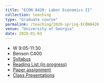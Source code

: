 ```yaml
---
title: "ECON 8420: Labor Economics II"
collection: teaching
type: "Graduate course"
permalink: /teaching/2020-spring-ECON8420
venue: "University of Georgia"
date: 2020-01-03
---
```


* W  9:05-11:30
* Benson C400
* [Syllabus](/files/ECON8420_2020Sp_schmutte.pdf)
* [Reading List (in progress)](/files/ECON8420_2020Sp_schmutte-readingList-working.pdf)
* [Paper assignment](/files/GradLaborPaper.pdf)
* [Class Presentations](/files/Presentations.pdf)
